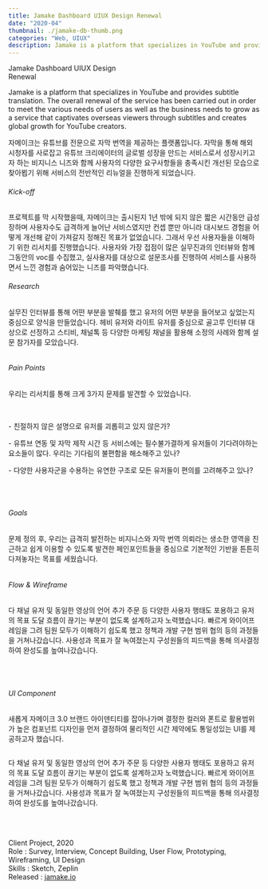 ```yaml
---
title: Jamake Dashboard UIUX Design Renewal 
date: "2020-04"
thumbnail: ./jamake-db-thumb.png
categories: "Web, UIUX"
description: Jamake is a platform that specializes in YouTube and provides subtitle translation.
---
```


<div class="project-cover">
    <img src="https://drive.google.com/uc?export=view&id=1Hfp4ILicsOxNSV4DiLodLkxHu5LAPWL6" alt="">
</div> <!-- // section cover -->

<div><div class="intro">
    <div class="title">Jamake Dashboard UIUX Design<br> Renewal</div>
    <div>
        <p class="en">Jamake is a platform that specializes in YouTube and provides subtitle translation. The overall renewal of the service has been carried out in order to meet the various needs of users as well as the business needs to grow as a service that captivates overseas viewers through subtitles and creates global growth for YouTube creators.</p>
        <p class="ko">자메이크는 유튜브를 전문으로 자막 번역을 제공하는 플랫폼입니다. 자막을 통해 해외 시청자를 사로잡고 유튜브 크리에이터의 글로벌 성장을 만드는 서비스로서 성장시키고자 하는 비지니스 니즈와 함께 사용자의 다양한 요구사항들을 충족시킨 개선된 모습으로 찾아뵙기 위해 서비스의 전반적인 리뉴얼을 진행하게 되었습니다.</p>
    </div>
</div></div><!-- // section intro -->

<div class="context">
    <div></div>
    <div>
        <h6>Kick-off</h6>
         <p>프로젝트를 막 시작했을때, 자메이크는 출시된지 1년 밖에 되지 않은 짧은 시간동안 급성장하며 사용자수도 급격하게 늘어난 서비스였지만 컨셉 뿐만 아니라 대시보드 경험을 어떻게 개선해 같이 가져갈지 정해진 목표가 없었습니다. 그래서 우선 사용자들을 이해하기 위한 리서치를 진행했습니다. 사용자와 가장 접점이 많은 실무진과의 인터뷰와 함께 그동안의 voc를 수집했고, 실사용자를 대상으로 설문조사를 진행하여 서비스를 사용하면서 느낀 경험과 숨어있는 니즈를 파악했습니다.</p>
    </div>
</div>
<div class="context">
    <div></div>
    <div>
        <h6>Research</h6>
         <p>실무진 인터뷰를 통해 어떤 부분을 발췌를 했고 유저의 어떤 부분을 들어보고 싶었는지 중심으로 양식을 만들었습니다.
            헤비 유저와 라이트 유저를 중심으로 골고루 인터뷰 대상으로 선정하고 스티비, 채널톡 등 다양한 마케팅 채널을 활용해 소정의 사례와 함께 설문 참가자를 모았습니다. </p>
    </div>
</div>

<div class="project-img">
    <img alt="" src="https://drive.google.com/uc?export=view&id=1YWWEPV3FODLhUJ9j21rFynm7cYjPDrNy">
</div> <!-- // section 1-grid contents -->

<div class="context middle">
    <div></div>
    <div>
        <h6>Pain Points</h6>
         <p>우리는 리서치를 통해 크게 3가지 문제를 발견할 수 있었습니다.</p><br>
         <p>- 친절하지 않은 설명으로 유저를 괴롭히고 있지 않은가?</p>
         <p>- 유튜브 연동 및 자막 제작 시간 등 서비스에는 필수불가결하게 유저들이 기다려야하는 요소들이 많다. 우리는 기다림의 불편함을 해소해주고 있나?</p>
         <p>- 다양한 사용자군을 수용하는 유연한 구조로 모든 유저들이 편의를 고려해주고 있나?</p>
         <br><br>
        <h6>Goals</h6>
         <p>문제 정의 후, 우리는 급격히 발전하는 비지니스와 자막 번역 의뢰라는 생소한 영역을 친근하고 쉽게 이용할 수 있도록 발견한 페인포인트들을 중심으로 기본적인 기반을 튼튼히 다져놓자는 목표를 세웠습니다.</p>
    </div>
</div>

<div class="project-img">
    <img alt="" src="https://drive.google.com/uc?export=view&id=1LJ1IKRRvYu1-VMDFu_82JMo6-rnCwAuQ">
</div>
<div class="context middle">
    <div></div>
    <div>
        <h6>Flow & Wireframe</h6>
         <p>다 채널 유저 및 동일한 영상의 언어 추가 주문 등 다양한 사용자 행태도 포용하고 유저의 목표 도달 흐름이 끊기는 부분이 없도록 설계하고자 노력했습니다. 빠르게 와이어프레임을 그려 팀원 모두가 이해하기 쉽도록 했고 정책과 개발 구현 범위 협의 등의 과정들을 거쳐나갔습니다. 사용성과 목표가 잘 녹여졌는지 구성원들의 피드백을 통해 의사결정 하여 완성도를 높여나갔습니다. </p>
         <br><br>
        <h6>UI Component</h6>
         <p>새롭게 자메이크 3.0 브랜드 아이덴티티를 잡아나가며 결정한 컬러와 폰트로 활용범위가 높은 컴포넌트 디자인을 먼저 결정하여 물리적인 시간 제약에도 통일성있는 UI를 제공하고자 했습니다.</p>
    </div>
</div>
<div class="project-img">
    <img alt="" src="https://drive.google.com/uc?export=view&id=1IbWikV--mNoht7EhYjdfw62Mewn3WsSr">
</div>
<div class="context middle">
    <div></div>
    <div>
         <p>다 채널 유저 및 동일한 영상의 언어 추가 주문 등 다양한 사용자 행태도 포용하고 유저의 목표 도달 흐름이 끊기는 부분이 없도록 설계하고자 노력했습니다. 빠르게 와이어프레임을 그려 팀원 모두가 이해하기 쉽도록 했고 정책과 개발 구현 범위 협의 등의 과정들을 거쳐나갔습니다. 사용성과 목표가 잘 녹여졌는지 구성원들의 피드백을 통해 의사결정 하여 완성도를 높여나갔습니다. </p>
    </div>
</div>
<div class="project-img">
    <img alt="" src="https://drive.google.com/uc?export=view&id=1V774xYDkIyauRA9jyXeFZRm1-6s0EMA4">
</div>
<div class="project-img">
    <img alt="" src="https://drive.google.com/uc?export=view&id=1844GulFyrjIk5PnBnBody9FTSJLduqYS">
</div>
<div class="project-img">
    <img alt="" src="https://drive.google.com/uc?export=view&id=1xTQ7qG89hG5ZJm9Ypz8CyKJ2Jj_wfPDN">
</div>
<div class="project-img">
    <img alt="" src="https://drive.google.com/uc?export=view&id=17YY0aRx6NVa3ukP43oXYpk56Nf6qkHgf">
</div>
<div class="project-img">
    <img alt="" src="https://drive.google.com/uc?export=view&id=1XZMrRQ1uO6O1BH8-2dy-kRX76y-X7o1G">
</div>
<div class="project-img">
    <img alt="" src="https://drive.google.com/uc?export=view&id=1Gxqf0K4cvoENteNARYQ45qhEiTrpq2Ok">
</div>
<div class="project-img">
    <img alt="" src="https://drive.google.com/uc?export=view&id=10IMOSLnunChXii48_cbNTLEHtYq6IPWH">
</div>
<br/>
<br/>

Client Project, 2020<br>
Role : Survey, Interview, Concept Building, User Flow, Prototyping, Wireframing, UI Design<br>
Skills : Sketch, Zeplin<br>
Released : [jamake.io](https://jamake.io)
